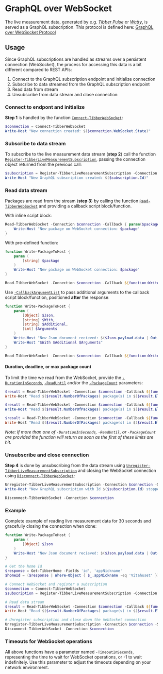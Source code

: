 # GraphQL over WebSocket

The live measurement data, generated by e.g. _[Tibber Pulse](https://tibber.com/se/store/produkt/pulse-p1)_ or _[Watty](https://tibber.com/se/store/produkt/watty-tibber)_, is served as a GraphQL subscription. This protocol is defined here: [GraphQL over WebSocket Protocol](https://github.com/enisdenjo/graphql-ws/blob/master/PROTOCOL.md)

## Usage

Since GraphQL subscriptions are handled as streams over a persistent connection (WebSocket), the process for accessing this data is a bit different compared to REST APIs:

1. Connect to the GraphQL subscription endpoint and initialize connection
2. Subscribe to data streamed from the GraphQL subscription endpoint
3. Read data from stream
4. Unsubscribe from data stream and close connection

### Connect to endpont and initialize

**Step 1** is handled by the function [`Connect-TibberWebSocket`](functions/Connect-TibberWebSocket.md):

```powershell
$connection = Connect-TibberWebSocket
Write-Host "New connection created: $($connection.WebSocket.State)"
```

### Subscribe to data stream

To subscribe to the live measurement data stream (**step 2**) call the function [`Register-TibberLiveMeasurementSubscription`](functions/Register-TibberLiveMeasurementSubscription.md), passing the connection object returned from the previous call:

```powershell
$subscription = Register-TibberLiveMeasurementSubscription -Connection $connection -HomeId '96a14971-525a-4420-aae9-e5aedaa129ff'
Write-Host "New GraphQL subscription created: $($subscription.Id)"
```

### Read data stream

Packages are read from the stream (**step 3**) by calling the function [`Read-TibberWebSocket`](functions/Read-TibberWebSocket.md) and providing a callback script block/function.

With inline script block:

```powershell
Read-TibberWebSocket -Connection $connection -Callback { param($package)
    Write-Host "New package on WebSocket connection: $package"
}
```

With pre-defined function:

```powershell
function Write-PackageToHost {
    param (
        [string] $package
    )
    Write-Host "New package on WebSocket connection: $package"
}

Read-TibberWebSocket -Connection $connection -Callback ${function:Write-PackageToHost}
```

Use [`-CallbackArgumentList`](functions/Read-TibberWebSocket.md#-callbackargumentlist) to pass additional arguments to the callback script block/function, positioned **after** the response:

```powershell
function Write-PackageToHost {
    param (
        [Object] $Json,
        [string] $With,
        [string] $Additional,
        [int] $Arguments
    )
    Write-Host "New Json document recieved: $($Json.payload.data | Out-String)"
    Write-Host "$With $Additional $Arguments"
}

Read-TibberWebSocket -Connection $connection -Callback ${function:Write-PackageToHost} -CallbackArgumentList @("Hello", "world!", 2022)
```

#### Duration, deadline, or max package count

To limit the time we read from the WebSocket, provide the [`-DurationInSeconds`](functions/Read-TibberWebSocket.md#-durationinseconds), [`-ReadUntil`](functions/Read-TibberWebSocket.md#-readuntil) and/or the [`-PackageCount`](functions/Read-TibberWebSocket.md#-packagecount) parameters:

```powershell
$result = Read-TibberWebSocket -Connection $connection -Callback ${function:Write-PackageToHost} -DurationInSeconds 30
Write-Host "Read $($result.NumberOfPackages) package(s) in $($result.ElapsedTimeInSeconds) seconds"

$result = Read-TibberWebSocket -Connection $connection -Callback ${function:Write-PackageToHost} -ReadUntil ([DateTime]::Now).AddSeconds(20)
Write-Host "Read $($result.NumberOfPackages) package(s) in $($result.ElapsedTimeInSeconds) seconds"

$result = Read-TibberWebSocket -Connection $connection -Callback ${function:Write-PackageToHost} -PackageCount 3
Write-Host "Read $($result.NumberOfPackages) package(s) in $($result.ElapsedTimeInSeconds) seconds"
```

_Note: If more than one of `-DurationInSeconds`, `-ReadUntil`, or `-PackageCount` are provided the function will return as soon as the first of these limits are hit._

### Unsubscribe and close connection

**Step 4** is done by unsubscribing from the data stream using [`Unregister-TibberLiveMeasurementSubscription`](functions/Unregister-TibberLiveMeasurementSubscription.md) and closing the WebSocket connection using [`Disconnect-TibberWebSocket`](functions/Disconnect-TibberWebSocket.md):

```powershell
Unregister-TibberLiveMeasurementSubscription -Connection $connection -Subscription $subscription
Write-Host "New GraphQL subscription with Id $($subscription.Id) stopped"

Disconnect-TibberWebSocket -Connection $connection
```

### Example

Complete example of reading live measurement data for 30 seconds and gracefully closing the connection when done:

```powershell
function Write-PackageToHost {
    param (
        [Object] $Json
    )
    Write-Host "New Json document recieved: $($Json.payload.data | Out-String)"
}

# Get the home Id
$response = Get-TibberHome -Fields 'id', 'appNickname'
$homeId = ($response | Where-Object { $_.appNickname -eq 'Vitahuset' }).id

# Connect WebSocket and register a subscription
$connection = Connect-TibberWebSocket
$subscription = Register-TibberLiveMeasurementSubscription -Connection $connection -HomeId $homeId

# Read data stream
$result = Read-TibberWebSocket -Connection $connection -Callback ${function:Write-PackageToHost} -DurationInSeconds 30
Write-Host "Read $($result.NumberOfPackages) package(s) in $($result.ElapsedTimeInSeconds) seconds"

# Unregister subscription and close down the WebSocket connection
Unregister-TibberLiveMeasurementSubscription -Connection $connection -Subscription $subscription
Disconnect-TibberWebSocket -Connection $connection
```

### Timeouts for WebSocket operations

All above functions have a parameter named `-TimeoutInSeconds`, representing the time to wait for WebSocket operations, or -1 to wait indefinitely. Use this parameter to adjust the timeouts depending on your network environment.
